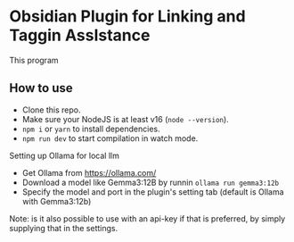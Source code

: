 # Obsidian Plugin for Linking and Taggin AssIstance

This program

## How to use

- Clone this repo.
- Make sure your NodeJS is at least v16 (`node --version`).
- `npm i` or `yarn` to install dependencies.
- `npm run dev` to start compilation in watch mode.

Setting up Ollama for local llm
- Get Ollama from https://ollama.com/
- Download a model like Gemma3:12B by runnin `ollama run gemma3:12b`
- Specify the model and port in the plugin's setting tab (default is Ollama with Gemma3:12b)

Note: is it also possible to use with an api-key if that is preferred, by simply supplying that in the settings.

